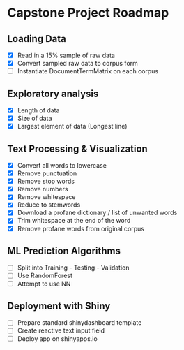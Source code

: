 # Capstone Project Roadmap

## Loading Data
- [x] Read in a 15% sample of raw data 
- [x] Convert sampled raw data to corpus form
- [ ] Instantiate DocumentTermMatrix on each corpus

## Exploratory analysis
- [x] Length of data
- [x] Size of data
- [x] Largest element of data (Longest line)

## Text Processing & Visualization
- [x] Convert all words to lowercase
- [x] Remove punctuation
- [x] Remove stop words
- [x] Remove numbers
- [x] Remove whitespace
- [x] Reduce to stemwords
- [x] Download a profane dictionary / list of unwanted words
- [x] Trim whitespace at the end of the word
- [x] Remove profane words from original corpus

## ML Prediction Algorithms
- [ ] Split into Training - Testing - Validation
- [ ] Use RandomForest
- [ ] Attempt to use NN

## Deployment with Shiny
- [ ] Prepare standard shinydashboard template
- [ ] Create reactive text input field
- [ ] Deploy app on shinyapps.io
